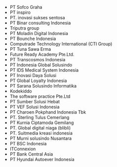 
- PT Sofco Graha
- PT inspiro
- PT. inovasi sukses sentosa
- PT Binar consulting Indonesia
- Triputra group
- PT Moladin Digital Indonesia
- PT Bounche Indonesia
- Computrade Technology International (CTI Group)
- PT Tuna Sawa Erma
- Future Ready Academy Pte.Ltd.
- PT Transcosmos Indonesia
- PT Indonesia Global Solusindo
- PT IDS Medical System Indonesia
- PT Inovasi Daya Solusi
- PT Global Loyalty Indonesia
- PT Sarana Solusindo Informatika
- Kodekiddo
- The software practice Pte.Ltd
- PT Sumber Solusi Hebat
- PT VEF Solusi Indonesia
- PT Charoen Pokphand Indonesia Tbk
- PT. Sterling Tulus Cemerlang
- PT Kurnia Ciptamoda Gemilang
- PT. Global digital niaga (blibli)
- PT. Suitmedia kreasi indonesia
- PT Murni solusindo Nusantara
- PT BSC Indonesia
- ITConnexion
- PT Bank Central Asia
- PT Hyundai Autoever Indonesia